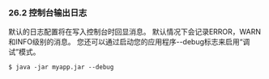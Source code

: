 ### 26.2 控制台输出日志

默认的日志配置将在写入控制台时回显消息。 默认情况下会记录ERROR，WARN和INFO级别的消息。 您还可以通过启动您的应用程序--debug标志来启用“调试”模式。

```
$ java -jar myapp.jar --debug
```



